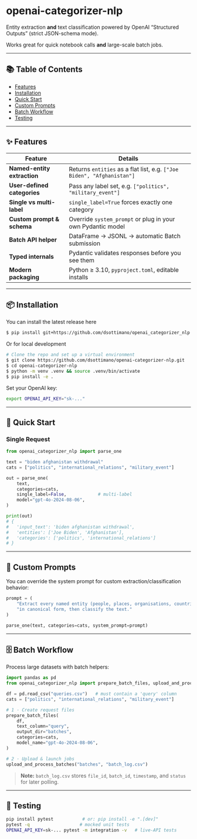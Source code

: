 # openai-categorizer-nlp

Entity extraction **and** text classification powered by OpenAI “Structured Outputs” (strict JSON-schema mode).

Works great for quick notebook calls **and** large-scale batch jobs.

---

## 📚 Table of Contents
- [Features](#features)
- [Installation](#installation)
- [Quick Start](#quick-start)
- [Custom Prompts](#custom-prompts)
- [Batch Workflow](#batch-workflow)
- [Testing](#testing)

---

## ✨ Features

| Feature                   | Details                                                                 |
|--------------------------|------------------------------------------------------------------------|
| **Named-entity extraction** | Returns `entities` as a flat list, e.g. `["Joe Biden", "Afghanistan"]` |
| **User-defined categories** | Pass any label set, e.g. `["politics", "military_event"]`              |
| **Single vs multi-label**   | `single_label=True` forces exactly one category                         |
| **Custom prompt & schema**  | Override `system_prompt` or plug in your own Pydantic model             |
| **Batch API helper**        | DataFrame → JSONL → automatic Batch submission                          |
| **Typed internals**         | Pydantic validates responses before you see them                        |
| **Modern packaging**        | Python ≥ 3.10, `pyproject.toml`, editable installs                      |

---

## 📦 Installation

You can install the latest release here

```bash
$ pip install git+https://github.com/dsottimano/openai_categorizer_nlp.git@0.1.0
```

Or for local development

```bash
# Clone the repo and set up a virtual environment
$ git clone https://github.com/dsottimano/openai-categorizer-nlp.git
$ cd openai-categorizer-nlp
$ python -m venv .venv && source .venv/bin/activate
$ pip install -e .
```

Set your OpenAI key:
```bash
export OPENAI_API_KEY="sk-..."
```

---

## 🚀 Quick Start

### Single Request

```python
from openai_categorizer_nlp import parse_one

text = "biden afghanistan withdrawal"
cats = ["politics", "international_relations", "military_event"]

out = parse_one(
    text,
    categories=cats,
    single_label=False,            # multi-label
    model="gpt-4o-2024-08-06",
)

print(out)
# {
#   'input_text': 'biden afghanistan withdrawal',
#   'entities': ['Joe Biden', 'Afghanistan'],
#   'categories': ['politics', 'international_relations']
# }
```

---

## 📝 Custom Prompts

You can override the system prompt for custom extraction/classification behavior:

```python
prompt = (
    "Extract every named entity (people, places, organisations, countries) "
    "in canonical form, then classify the text."
)

parse_one(text, categories=cats, system_prompt=prompt)
```

---

## 🗄️ Batch Workflow

Process large datasets with batch helpers:

```python
import pandas as pd
from openai_categorizer_nlp import prepare_batch_files, upload_and_process_batches

df = pd.read_csv("queries.csv")   # must contain a 'query' column
cats = ["politics", "international_relations", "military_event"]

# 1 · Create request files
prepare_batch_files(
    df,
    text_column="query",
    output_dir="batches",
    categories=cats,
    model_name="gpt-4o-2024-08-06",
)

# 2 · Upload & launch jobs
upload_and_process_batches("batches", "batch_log.csv")
```

> **Note:** `batch_log.csv` stores `file_id`, `batch_id`, `timestamp`, and `status` for later polling.

---

## 🧪 Testing

```bash
pip install pytest           # or: pip install -e ".[dev]"
pytest -q                   # mocked unit tests
OPENAI_API_KEY=sk-... pytest -m integration -v   # live-API tests
```
